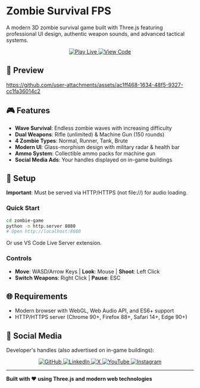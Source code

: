 # Zombie Survival FPS

A modern 3D zombie survival game built with Three.js featuring professional UI design, authentic weapon sounds, and advanced tactical systems.

<p align="center">
  <a href="https://apoorvdarshan.github.io/zombie-game">
    <img src="https://img.shields.io/badge/🎮_Play_Live-4CAF50?style=for-the-badge&logoColor=white" alt="Play Live"/>
  </a>
  <a href="https://github.com/apoorvdarshan/zombie-game">
    <img src="https://img.shields.io/badge/📂_View_Code-181717?style=for-the-badge&logo=github&logoColor=white" alt="View Code"/>
  </a>
</p>

## 📸 Preview

https://github.com/user-attachments/assets/ac1ff468-1634-48f5-9327-cc1fa36014c2

## 🎮 Features

- **Wave Survival**: Endless zombie waves with increasing difficulty
- **Dual Weapons**: Rifle (unlimited) & Machine Gun (150 rounds)
- **4 Zombie Types**: Normal, Runner, Tank, Brute
- **Modern UI**: Glass-morphism design with military radar & health bar
- **Ammo System**: Collectible ammo packs for machine gun
- **Social Media Ads**: Your handles displayed on in-game buildings

## 🚀 Setup

**Important**: Must be served via HTTP/HTTPS (not file://) for audio loading.

### Quick Start

```bash
cd zombie-game
python -m http.server 8080
# Open http://localhost:8080
```

Or use VS Code Live Server extension.

### Controls

- **Move**: WASD/Arrow Keys | **Look**: Mouse | **Shoot**: Left Click
- **Switch Weapons**: Right Click | **Pause**: ESC

## 🌐 Requirements

- Modern browser with WebGL, Web Audio API, and ES6+ support
- HTTP/HTTPS server (Chrome 90+, Firefox 88+, Safari 14+, Edge 90+)

## 📧 Social Media

Developer's handles (also advertised on in-game buildings):

<p align="center">
  <a href="https://github.com/apoorvdarshan">
    <img src="https://img.shields.io/badge/GitHub-100000?style=for-the-badge&logo=github&logoColor=white" alt="GitHub"/>
  </a>
  <a href="https://linkedin.com/in/apoorvdarshan">
    <img src="https://img.shields.io/badge/LinkedIn-0077B5?style=for-the-badge&logo=linkedin&logoColor=white" alt="LinkedIn"/>
  </a>
  <a href="https://twitter.com/apoorvdarshan">
    <img src="https://img.shields.io/badge/-000000?style=for-the-badge&logo=x&logoColor=white" alt="X"/>
  </a>
  <a href="https://youtube.com/@apoorvdarshan">
    <img src="https://img.shields.io/badge/YouTube-FF0000?style=for-the-badge&logo=youtube&logoColor=white" alt="YouTube"/>
  </a>
  <a href="https://instagram.com/apoorvcode">
    <img src="https://img.shields.io/badge/Instagram-E4405F?style=for-the-badge&logo=instagram&logoColor=white" alt="Instagram"/>
  </a>
</p>

---

**Built with ❤️ using Three.js and modern web technologies**
